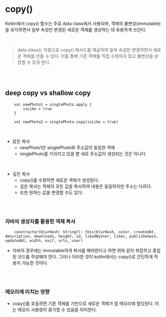 copy()
===

Kotlin에서 copy() 함수는 주로 data class에서 사용되며, 객체의 불변성(immutable)을 유지하면서 일부 속성만 변경된 새로운 객체를 생성하는 데 유용하게 쓰인다.

<br>

> data class는 자동으로 copy() 메서드를 제공하여 일부 속성만 변경하면서 새로운 객체를 만들 수 있다.
이를 통해 기존 객체를 직접 수정하지 않고 불변성을 보장할 수 있게 한다.


<br><br>

## deep copy  vs  shallow copy

```
    val newPhoto1 = singlePhoto.apply {
        isLike = true
    }

    val newPhoto2 = singlePhoto.copy(isLike = true)
```

<br>

* 얕은 복사
  * newPhoto1은 singlePhoto와 주소값이 동일한 객체
  * singlePhoto를 가리키고 있을 뿐 새로 주소값이 생성되는 것은 아니다.

<br>

* 깊은 복사
  * copy()를 수행하면 새로운 객체가 생성된다.
  * 깊은 복사는 객체의 모든 값을 복사하여 내용은 동일하지만 주소는 다르다.
  * 또한 원하는 값을 변경할 수도 있다.


<br><br>

### 자바의 생성자를 활용한 객체 복사

```
    constructor(blurHash: String?): this(blurHash, color, createdAt, description, downloads, height, id, likedByUser, likes, publicDomain, updatedAt, width, exif, urls, user)
```

* 자바의 경우에는 immutable하게 복사를 해야한다고 하면 위와 같이 복잡하고 중첩된 코드를 작성해야 한다. 그러나 이러한 것이 kotlin에서는 copy()로 간단하게 적용이 가능한 것이다.


<br><br>

### 메모리에 미치는 영향

* copy()를 호출하면 기존 객체를 기반으로 새로운 객체가 힙 메모리에 할당된다. 이는 메모리 사용량이 증가할 수 있음을 의미한다.
